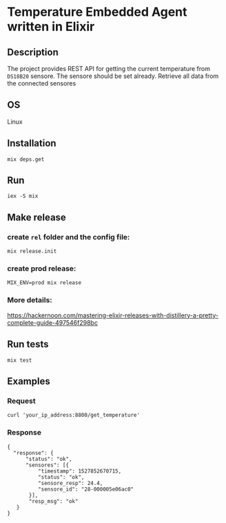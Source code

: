 # Temperature Embedded Agent written in Elixir

## Description
The project provides REST API for getting the current temperature from `DS18B20` sensore. The sensore should be set already.
Retrieve all data from the connected sensores

## OS
Linux

## Installation

`mix deps.get`

## Run

`iex -S mix`


## Make release

### create `rel` folder and the config file:
`mix release.init`

### create prod release:
`MIX_ENV=prod mix release`

### More details:
https://hackernoon.com/mastering-elixir-releases-with-distillery-a-pretty-complete-guide-497546f298bc


## Run tests
`mix test`


## Examples

### Request

```
curl 'your_ip_address:8800/get_temperature'

```

### Response

```
{
  "response": {
      "status": "ok",
      "sensores": [{
          "timestamp": 1527852670715,
          "status": "ok",
          "sensore_resp": 24.4,
          "sensore_id": "28-000005e06ac0"
       }],
       "resp_msg": "ok"
   }
}
```
